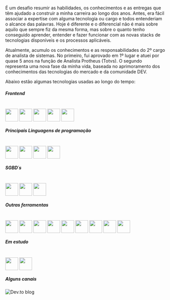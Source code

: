 É um desafio resumir as habilidades, os conhecimentos e as entregas que têm ajudado a construir a minha carreira ao longo dos anos. Antes, era fácil associar a expertise com alguma tecnologia ou cargo e todos entenderiam o alcance das palavras. Hoje é diferente e o diferencial não é mais sobre aquilo que sempre fiz da mesma forma, mas sobre o quanto tenho conseguido aprender, entender e fazer funcionar com as novas stacks de tecnologias disponíveis e os processos aplicáveis.

Atualmente, acumulo os conhecimentos e as responsabilidades do 2º cargo de analista de sistemas. No primeiro, fui aprovado em 1º lugar e atuei por quase 5 anos na função de Analista Protheus (Totvs). O segundo representa uma nova fase da minha vida, baseada no aprimoramento dos conhecimentos das tecnologias do mercado e da comunidade DEV.

Abaixo estão algumas tecnologias usadas ao longo do tempo:


##### Frontend
<div style="display: inline_block"><br>          
  <img align="center" heigth="30" width="40" src="https://cdn.jsdelivr.net/gh/devicons/devicon@latest/icons/html5/html5-original-wordmark.svg" />       
  <img align="center" heigth="30" width="40" src="https://cdn.jsdelivr.net/gh/devicons/devicon@latest/icons/css3/css3-original-wordmark.svg" />        
  <img align="center" heigth="30" width="40" src="https://cdn.jsdelivr.net/gh/devicons/devicon@latest/icons/javascript/javascript-original.svg" />  
  <img align="center" heigth="30" width="40"  src="https://cdn.jsdelivr.net/gh/devicons/devicon@latest/icons/jquery/jquery-original-wordmark.svg" />
  <img align="center" heigth="30" width="40"  src="https://cdn.jsdelivr.net/gh/devicons/devicon@latest/icons/bootstrap/bootstrap-original.svg" />
</div>

##### Principais Linguagens de programação 
<div style="display: inline_block"><br>          
  <img align="center" heigth="30" width="40"  src="https://cdn.jsdelivr.net/gh/devicons/devicon@latest/icons/dot-net/dot-net-original-wordmark.svg" />
  <img align="center" heigth="30" width="40" src="https://cdn.jsdelivr.net/gh/devicons/devicon@latest/icons/csharp/csharp-original.svg" />  
  <img align="center" heigth="30" width="40" src="https://cdn.jsdelivr.net/gh/devicons/devicon@latest/icons/react/react-original-wordmark.svg" />
  <img align="center" heigth="30" width="40" src="https://cdn.jsdelivr.net/gh/devicons/devicon@latest/icons/arduino/arduino-plain-wordmark.svg" />
          
</div>



##### SGBD´s
<div style="display: inline_block"><br>             
  <img align="center" heigth="30" width="40" src="https://cdn.jsdelivr.net/gh/devicons/devicon@latest/icons/microsoftsqlserver/microsoftsqlserver-original-wordmark.svg" /> 
  <img align="center" heigth="30" width="40" src="https://cdn.jsdelivr.net/gh/devicons/devicon@latest/icons/postgresql/postgresql-original-wordmark.svg" />
 <img align="center" heigth="30" width="40"  src="https://cdn.jsdelivr.net/gh/devicons/devicon@latest/icons/mysql/mysql-original-wordmark.svg" />
</div>

##### Outras ferramentas
<div style="display: inline_block"><br>             
  <img align="center" heigth="30" width="40"  src="https://cdn.jsdelivr.net/gh/devicons/devicon@latest/icons/docker/docker-original-wordmark.svg" />
  <img align="center" heigth="30" width="40"  src="https://cdn.jsdelivr.net/gh/devicons/devicon@latest/icons/git/git-original-wordmark.svg" />
  <img align="center" heigth="30" width="40" src="https://cdn.jsdelivr.net/gh/devicons/devicon@latest/icons/postman/postman-original.svg" />
    <img align="center" heigth="30" width="40" src="https://cdn.jsdelivr.net/gh/devicons/devicon@latest/icons/jenkins/jenkins-original.svg" />
  <img align="center" heigth="30" width="40"  src="https://cdn.jsdelivr.net/gh/devicons/devicon@latest/icons/jira/jira-original-wordmark.svg" />
  <img  align="center" heigth="30" width="40"  src="https://cdn.jsdelivr.net/gh/devicons/devicon@latest/icons/npm/npm-original-wordmark.svg" />
   <img  align="center" heigth="30" width="40" src="https://cdn.jsdelivr.net/gh/devicons/devicon@latest/icons/nuget/nuget-original.svg" />
   <img  align="center" heigth="30" width="40" src="https://cdn.jsdelivr.net/gh/devicons/devicon@latest/icons/swagger/swagger-original.svg" />
  <img align="center" heigth="30" width="40"  src="https://cdn.jsdelivr.net/gh/devicons/devicon@latest/icons/bitbucket/bitbucket-original-wordmark.svg" />
          
</div>


##### Em estudo
<div style="display: inline_block"><br>          
  <img align="center" heigth="30" width="40"  src="https://cdn.jsdelivr.net/gh/devicons/devicon@latest/icons/go/go-original-wordmark.svg" />
  <img align="center" heigth="30" width="40"  src="https://cdn.jsdelivr.net/gh/devicons/devicon@latest/icons/ansible/ansible-original-wordmark.svg" />           
</div>

##### Alguns canais

![Dev.to blog](https://img.shields.io/badge/dev.to-0A0A0A?style=for-the-badge&logo=dev.to&logoColor=white)

